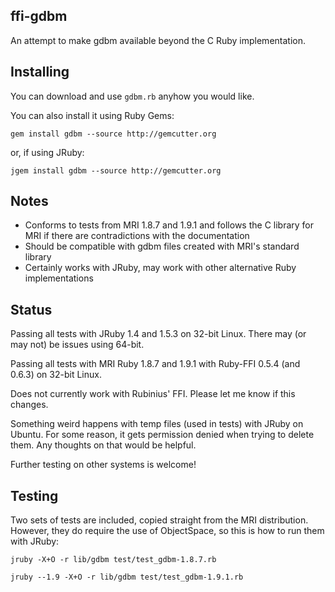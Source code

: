 ## ffi-gdbm

An attempt to make gdbm available beyond the C Ruby implementation.

## Installing

You can download and use `gdbm.rb` anyhow you would like.

You can also install it using Ruby Gems:

`gem install gdbm --source http://gemcutter.org`

or, if using JRuby:

`jgem install gdbm --source http://gemcutter.org`

## Notes

* Conforms to tests from MRI 1.8.7 and 1.9.1 and follows the C library for MRI if there are contradictions with the documentation
* Should be compatible with gdbm files created with MRI's standard library
* Certainly works with JRuby, may work with other alternative Ruby implementations

## Status

Passing all tests with JRuby 1.4 and 1.5.3 on 32-bit Linux. There may (or may not) be issues using 64-bit.

Passing all tests with MRI Ruby 1.8.7 and 1.9.1 with Ruby-FFI 0.5.4 (and 0.6.3) on 32-bit Linux.

Does not currently work with Rubinius' FFI. Please let me know if this changes.

Something weird happens with temp files (used in tests) with JRuby on Ubuntu. For some reason, it gets permission denied when trying to delete them. Any thoughts on that would be helpful.

Further testing on other systems is welcome!

## Testing

Two sets of tests are included, copied straight from the MRI distribution. However, they do require the use of ObjectSpace, so this is how to run them with JRuby:

`jruby -X+O -r lib/gdbm test/test_gdbm-1.8.7.rb`

`jruby --1.9 -X+O -r lib/gdbm test/test_gdbm-1.9.1.rb`
